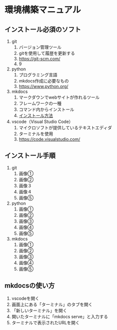 # 環境構築マニュアル

## インストール必須のソフト
1. git
    1. バージョン管理ツール
    2. gitを使用して履歴を更新する
    3. https://git-scm.com/
    4. 9
2. python
    1. プログラミング言語
    2. mkdocs作成に必要なもの
    3. https://www.python.org/
3. mkdocs
    1. マークダウンでwebサイトが作れるツール
    2. フレームワークの一種
    3. コマンド内からインストール
    4. [インストール方法](https://qiita.com/mebiusbox2/items/a61d42878266af969e3c)
4. vscode（Visual Studio Code）
    1. マイクロソフトが提供しているテキストエディダ
    2. ターミナルを使用
    3. https://code.visualstudio.com/

## インストール手順
1. git
    1. 画像①
    2. 画像②
    3. 画像３
    4. 画像４
    5. 画像⑤
2. python
    1. 画像①
    2. 画像②
    3. 画像③
    4. 画像④
    5. 画像⑤
3. mkdocs
    1. 画像①
    2. 画像②
    3. 画像③
    4. 画像④
    5. 画像⑤

## mkdocsの使い方
 1. vscodeを開く
 2. 画面上にある「ターミナル」のタブを開く
 3. 「新しいターミナル」を開く
 4. 開いたターミナルに「mkdocs serve」と入力する
 5. ターミナルで表示されたURLを開く

